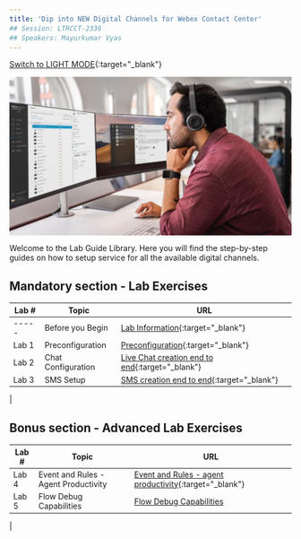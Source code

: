 ```yaml
---
title: 'Dip into NEW Digital Channels for Webex Contact Center'
## Session: LTRCCT-2336
## Speakers: Mayurkumar Vyas
---
```

[Switch to LIGHT MODE](https://wxcctechsummit.github.io/ltrcct-2336){:target="\_blank"}

<img align="middle" src="images/Admin.jpeg" width="1000" />

Welcome to the Lab Guide Library. Here you will find the step-by-step guides on how to setup service for all the available digital channels.



## Mandatory section - Lab Exercises 

| Lab #   | Topic                     | URL                                                        |
| --------------- | -------------------------- | -------------------------------------------------------------           |
|  ----- | Before you Begin | [Lab Information](Lab_Info.md){:target="\_blank"}  |
|  Lab 1 | Preconfiguration | [Preconfiguration](Lab1_Preconfiguration.md){:target="\_blank"}  |
|  Lab 2 | Chat Configuration | [Live Chat creation end to end](Lab2_Chat.md){:target="\_blank"} |
|  Lab 3 | SMS Setup | [SMS creation end to end](Lab3_SMS.md){:target="\_blank"}    |
|

## Bonus section - Advanced Lab Exercises

| Lab #   | Topic                     | URL                                                        |
| --------------- | -------------------------- | -------------------------------------------------------------           |
|  Lab 4 | Event and Rules - Agent Productivity | [Event and Rules - agent productivity](Lab4_AgentProductivity.md){:target="\_blank"}      |
|  Lab 5 | Flow Debug Capabilities | [Flow Debug Capabilities](Lab5_Troubleshooting.md)
|


